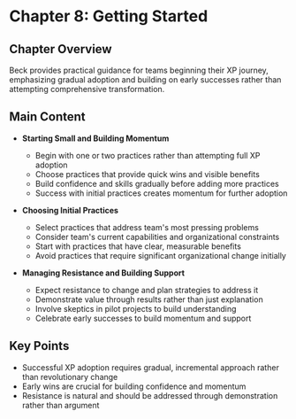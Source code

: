 # Chapter 8: Getting Started

## Chapter Overview
Beck provides practical guidance for teams beginning their XP journey, emphasizing gradual adoption and building on early successes rather than attempting comprehensive transformation.

## Main Content
- **Starting Small and Building Momentum**
  - Begin with one or two practices rather than attempting full XP adoption
  - Choose practices that provide quick wins and visible benefits
  - Build confidence and skills gradually before adding more practices
  - Success with initial practices creates momentum for further adoption

- **Choosing Initial Practices**
  - Select practices that address team's most pressing problems
  - Consider team's current capabilities and organizational constraints
  - Start with practices that have clear, measurable benefits
  - Avoid practices that require significant organizational change initially

- **Managing Resistance and Building Support**
  - Expect resistance to change and plan strategies to address it
  - Demonstrate value through results rather than just explanation
  - Involve skeptics in pilot projects to build understanding
  - Celebrate early successes to build momentum and support

## Key Points
- Successful XP adoption requires gradual, incremental approach rather than revolutionary change
- Early wins are crucial for building confidence and momentum
- Resistance is natural and should be addressed through demonstration rather than argument